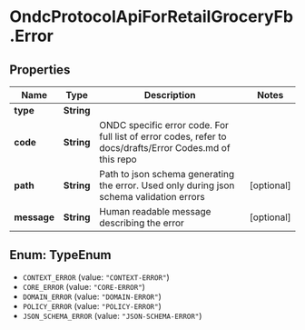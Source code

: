 # OndcProtocolApiForRetailGroceryFb.Error

## Properties
Name | Type | Description | Notes
------------ | ------------- | ------------- | -------------
**type** | **String** |  | 
**code** | **String** | ONDC specific error code. For full list of error codes, refer to docs/drafts/Error Codes.md of this repo | 
**path** | **String** | Path to json schema generating the error. Used only during json schema validation errors | [optional] 
**message** | **String** | Human readable message describing the error | [optional] 

<a name="TypeEnum"></a>
## Enum: TypeEnum

* `CONTEXT_ERROR` (value: `"CONTEXT-ERROR"`)
* `CORE_ERROR` (value: `"CORE-ERROR"`)
* `DOMAIN_ERROR` (value: `"DOMAIN-ERROR"`)
* `POLICY_ERROR` (value: `"POLICY-ERROR"`)
* `JSON_SCHEMA_ERROR` (value: `"JSON-SCHEMA-ERROR"`)

